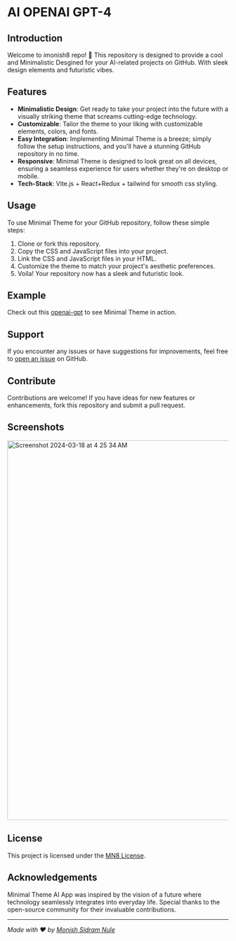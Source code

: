 # AI OPENAI GPT-4

## Introduction
Welcome to imonish8 repo! 🤖 This repository is designed to provide a cool and Minimalistic Desgined for your AI-related projects on GitHub. With sleek design elements and futuristic vibes. 

## Features
- **Minimalistic Design**: Get ready to take your project into the future with a visually striking theme that screams cutting-edge technology.
- **Customizable**: Tailor the theme to your liking with customizable elements, colors, and fonts.
- **Easy Integration**: Implementing Minimal Theme is a breeze; simply follow the setup instructions, and you'll have a stunning GitHub repository in no time.
- **Responsive**: Minimal Theme is designed to look great on all devices, ensuring a seamless experience for users whether they're on desktop or mobile.
- **Tech-Stack**: Vite.js + React+Redux + tailwind for smooth css styling.

## Usage
To use Minimal Theme for your GitHub repository, follow these simple steps:

1. Clone or fork this repository.
2. Copy the CSS and JavaScript files into your project.
3. Link the CSS and JavaScript files in your HTML.
4. Customize the theme to match your project's aesthetic preferences.
5. Voila! Your repository now has a sleek and futuristic look.

## Example
Check out this [openai-gpt](https://github.com/example/example-repo) to see Minimal Theme  in action.

## Support
If you encounter any issues or have suggestions for improvements, feel free to [open an issue](https://github.com/imonish8/openai-gpt/issues) on GitHub.

## Contribute
Contributions are welcome! If you have ideas for new features or enhancements, fork this repository and submit a pull request.

## Screenshots 
<img width="865" alt="Screenshot 2024-03-18 at 4 25 34 AM" src="https://github.com/imonish8/openai-gpt/assets/115737071/ffc6ebda-e7ef-41f5-bb65-9e2b38ea4773">

## License
This project is licensed under the [MN8 License](LICENSE).

## Acknowledgements
Minimal Theme AI App  was inspired by the vision of a future where technology seamlessly integrates into everyday life. Special thanks to the open-source community for their invaluable contributions.

---

*Made with ❤️ by [Monish Sidram Nule](https://github.com/imonish8)*

